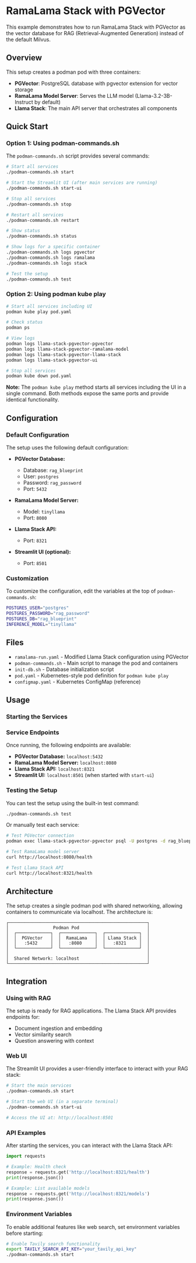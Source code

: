 # RamaLama Stack with PGVector

This example demonstrates how to run RamaLama Stack with PGVector as the vector database for RAG (Retrieval-Augmented Generation) instead of the default Milvus.

## Overview

This setup creates a podman pod with three containers:
- **PGVector**: PostgreSQL database with pgvector extension for vector storage
- **RamaLama Model Server**: Serves the LLM model (Llama-3.2-3B-Instruct by default)
- **Llama Stack**: The main API server that orchestrates all components

## Quick Start

### Option 1: Using podman-commands.sh

The `podman-commands.sh` script provides several commands:

```bash
# Start all services
./podman-commands.sh start

# Start the Streamlit UI (after main services are running)
./podman-commands.sh start-ui

# Stop all services
./podman-commands.sh stop

# Restart all services
./podman-commands.sh restart

# Show status
./podman-commands.sh status

# Show logs for a specific container
./podman-commands.sh logs pgvector
./podman-commands.sh logs ramalama
./podman-commands.sh logs stack

# Test the setup
./podman-commands.sh test
```

### Option 2: Using podman kube play

```bash
# Start all services including UI
podman kube play pod.yaml

# Check status
podman ps

# View logs
podman logs llama-stack-pgvector-pgvector
podman logs llama-stack-pgvector-ramalama-model
podman logs llama-stack-pgvector-llama-stack
podman logs llama-stack-pgvector-ui

# Stop all services
podman kube down pod.yaml
```

**Note:** The `podman kube play` method starts all services including the UI in a single command. Both methods expose the same ports and provide identical functionality.

## Configuration

### Default Configuration

The setup uses the following default configuration:

- **PGVector Database:**
  - Database: `rag_blueprint`
  - User: `postgres`
  - Password: `rag_password`
  - Port: `5432`

- **RamaLama Model Server:**
  - Model: `tinyllama`
  - Port: `8080`

- **Llama Stack API:**
  - Port: `8321`

- **Streamlit UI (optional):**
  - Port: `8501`

### Customization

To customize the configuration, edit the variables at the top of `podman-commands.sh`:

```bash
POSTGRES_USER="postgres"
POSTGRES_PASSWORD="rag_password"
POSTGRES_DB="rag_blueprint"
INFERENCE_MODEL="tinyllama"
```

## Files

- `ramalama-run.yaml` - Modified Llama Stack configuration using PGVector
- `podman-commands.sh` - Main script to manage the pod and containers
- `init-db.sh` - Database initialization script
- `pod.yaml` - Kubernetes-style pod definition for `podman kube play`
- `configmap.yaml` - Kubernetes ConfigMap (reference)

## Usage

### Starting the Services

### Service Endpoints

Once running, the following endpoints are available:

- **PGVector Database:** `localhost:5432`
- **RamaLama Model Server:** `localhost:8080`
- **Llama Stack API:** `localhost:8321`
- **Streamlit UI:** `localhost:8501` (when started with `start-ui`)

### Testing the Setup

You can test the setup using the built-in test command:

```bash
./podman-commands.sh test
```

Or manually test each service:

```bash
# Test PGVector connection
podman exec llama-stack-pgvector-pgvector psql -U postgres -d rag_blueprint -c "SELECT 1;"

# Test RamaLama model server
curl http://localhost:8080/health

# Test Llama Stack API
curl http://localhost:8321/health
```

## Architecture

The setup creates a single podman pod with shared networking, allowing containers to communicate via localhost. The architecture is:

```
┌─────────────────────────────────────────────────────┐
│                 Podman Pod                          │
│  ┌─────────────┐  ┌─────────────┐  ┌─────────────┐  │
│  │  PGVector   │  │  RamaLama   │  │ Llama Stack │  │
│  │   :5432     │  │   :8080     │  │   :8321     │  │
│  └─────────────┘  └─────────────┘  └─────────────┘  │
│                                                     │
│  Shared Network: localhost                          │
└─────────────────────────────────────────────────────┘
```

## Integration

### Using with RAG

The setup is ready for RAG applications. The Llama Stack API provides endpoints for:

- Document ingestion and embedding
- Vector similarity search
- Question answering with context

### Web UI

The Streamlit UI provides a user-friendly interface to interact with your RAG stack:

```bash
# Start the main services
./podman-commands.sh start

# Start the web UI (in a separate terminal)
./podman-commands.sh start-ui

# Access the UI at: http://localhost:8501
```

### API Examples

After starting the services, you can interact with the Llama Stack API:

```python
import requests

# Example: Health check
response = requests.get('http://localhost:8321/health')
print(response.json())

# Example: List available models
response = requests.get('http://localhost:8321/models')
print(response.json())
```

### Environment Variables

To enable additional features like web search, set environment variables before starting:

```bash
# Enable Tavily search functionality
export TAVILY_SEARCH_API_KEY="your_tavily_api_key"
./podman-commands.sh start
```
